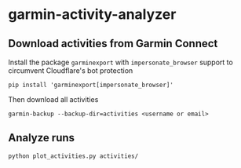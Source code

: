 # garmin-activity-analyzer

## Download activities from Garmin Connect

Install the package `garminexport` with `impersonate_browser` support to circumvent Cloudflare's bot protection

    pip install 'garminexport[impersonate_browser]'

Then download all activities

    garmin-backup --backup-dir=activities <username or email>

## Analyze runs

    python plot_activities.py activities/
